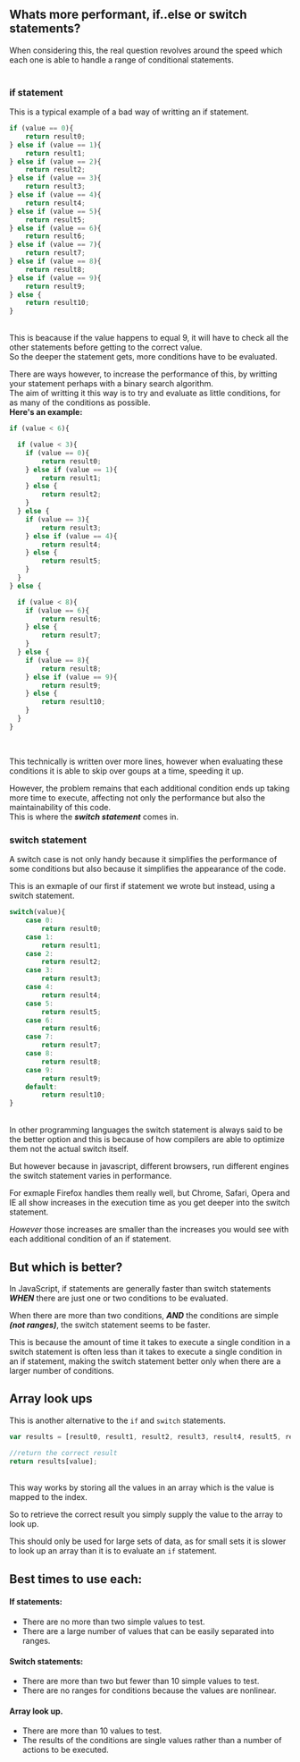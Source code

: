 ## Whats more performant, if..else or switch statements?

When considering this, the real question revolves around the speed which each one is able to handle a range of conditional statements.
<br>
<br>

### if statement
This is a typical example of a bad way of writting an if statement.
```js
if (value == 0){
    return result0;
} else if (value == 1){
    return result1;
} else if (value == 2){
    return result2;
} else if (value == 3){
    return result3;
} else if (value == 4){
    return result4;
} else if (value == 5){
    return result5;
} else if (value == 6){
    return result6;
} else if (value == 7){
    return result7;
} else if (value == 8){
    return result8;
} else if (value == 9){
    return result9;
} else {
    return result10;
}
```
<br>
This is beacause if the value happens to equal 9, it will have to check all the other statements before getting to the correct value.<br>
So the deeper the statement gets, more conditions have to be evaluated.<br>

There are ways however, to increase the performance of this, by writting your statement perhaps with a binary search algorithm. <br>
The aim of writting it this way is to try and evaluate as little conditions, for as many of the conditions as possible.
<br>
**Here's an example:**
```js
if (value < 6){

  if (value < 3){
    if (value == 0){
        return result0;
    } else if (value == 1){
        return result1;
    } else {
        return result2;
    }
  } else {
    if (value == 3){
        return result3;
    } else if (value == 4){
        return result4;
    } else {
        return result5;
    }
  }
} else {

  if (value < 8){
    if (value == 6){
        return result6;
    } else {
        return result7;
    }
  } else {
    if (value == 8){
        return result8;
    } else if (value == 9){
        return result9;
    } else {
        return result10;
    }
  }
}
```
<br>

This technically is written over more lines, however when evaluating these conditions it is able to skip over goups at a time, speeding it up.
<br>

However, the problem remains that each additional condition ends up taking more time to execute, affecting not only the performance but also the maintainability of this code.<br>
This is where the ***switch statement*** comes in.

### switch statement
A switch case is not only handy because it simplifies the performance of some conditions but also because it simplifies the appearance of the code.
<br>

This is an exmaple of our first if statement we wrote but instead, using a switch statement.<br>
```js
switch(value){
    case 0:
        return result0;
    case 1:
        return result1;
    case 2:
        return result2;
    case 3:
        return result3;
    case 4:
        return result4;
    case 5:
        return result5;
    case 6:
        return result6;
    case 7:
        return result7;
    case 8:
        return result8;
    case 9:
        return result9;
    default:
        return result10;
}
```

<br>
In other programming languages the switch statement is always said to be the better option and this is because of how compilers are able to optimize them not the actual switch itself.
<br>

But however because in javascript, different browsers, run different engines the switch statement varies in performance.
<br>

For exmaple Firefox handles them really well, but Chrome, Safari, Opera and IE all show increases in the execution time as you get deeper into the switch statement.
<br>

*However* those increases are smaller than the increases you would see with each additional condition of an if statement.
<br>

## But which is better? 
In JavaScript, if statements are generally faster than switch statements ***WHEN*** there are just one or two conditions to be evaluated.<br>

When there are more than two conditions, ***AND*** the conditions are simple ***(not ranges)***, the switch statement seems to be faster.
<br>

This is because the amount of time it takes to execute a single condition in a switch statement is often less than it takes to execute a single condition in an if statement, making the switch statement better only when there are a larger number of conditions.

## Array look ups
This is another alternative to the `if` and `switch` statements.<br>
```js
var results = [result0, result1, result2, result3, result4, result5, result6, result7, result8, result9, result10];

//return the correct result
return results[value];
```

<br>
This way works by storing all the values in an array which is the value is mapped to the index.
<br>

So to retrieve the correct result you simply supply the value to the array to look up.
<br>

This should only be used for large sets of data, as for small sets it is slower to look up an array than it is to evaluate an `if` statement.

## Best times to use each:
#### If statements:
- There are no more than two simple values to test.
- There are a large number of values that can be easily separated into ranges.

#### Switch statements:
- There are more than two but fewer than 10 simple values to test.
- There are no ranges for conditions because the values are nonlinear.

#### Array look up.
- There are more than 10 values to test.
- The results of the conditions are single values rather than a number of actions to be executed.